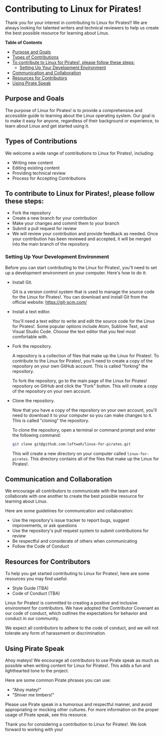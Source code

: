 # Contributing to Linux for Pirates!

Thank you for your interest in contributing to Linux for Pirates!! We are always looking for talented writers and technical reviewers to help us create the best possible resource for learning about Linux.

<!-- START doctoc generated TOC please keep comment here to allow auto update -->
<!-- DON'T EDIT THIS SECTION, INSTEAD RE-RUN doctoc TO UPDATE -->
**Table of Contents**

- [Purpose and Goals](#purpose-and-goals)
- [Types of Contributions](#types-of-contributions)
- [To contribute to Linux for Pirates!, please follow these steps:](#to-contribute-to-linux-for-pirates-please-follow-these-steps)
  - [Setting Up Your Development Environment](#setting-up-your-development-environment)
- [Communication and Collaboration](#communication-and-collaboration)
- [Resources for Contributors](#resources-for-contributors)
- [Using Pirate Speak](#using-pirate-speak)

<!-- END doctoc generated TOC please keep comment here to allow auto update -->

## Purpose and Goals

The purpose of Linux for Pirates! is to provide a comprehensive and accessible guide to learning about the Linux operating system. Our goal is to make it easy for anyone, regardless of their background or experience, to learn about Linux and get started using it.

## Types of Contributions

We welcome a wide range of contributions to Linux for Pirates!, including:

- Writing new content
- Editing existing content
- Providing technical review
- Process for Accepting Contributions

## To contribute to Linux for Pirates!, please follow these steps:

- Fork the repository
- Create a new branch for your contribution
- Make your changes and commit them to your branch
- Submit a pull request for review
- We will review your contribution and provide feedback as needed. Once your contribution has been reviewed and accepted, it will be merged into the main branch of the repository.

### Setting Up Your Development Environment

Before you can start contributing to the Linux for Pirates!, you'll need to set up a development environment on your computer. Here's how to do it:

- Install Git.

    Git is a version control system that is used to manage the source code for the Linux for Pirates!. You can download and install Git from the official website: <https://git-scm.com/>

- Install a text editor.

    You'll need a text editor to write and edit the source code for the Linux for Pirates!. Some popular options include Atom, Sublime Text, and Visual Studio Code. Choose the text editor that you feel most comfortable with.

- Fork the repository.

    A repository is a collection of files that make up the Linux for Pirates!. To contribute to the Linux for Pirates!, you'll need to create a copy of the repository on your own GitHub account. This is called "forking" the repository.

    To fork the repository, go to the main page of the Linux for Pirates! repository on GitHub and click the "Fork" button. This will create a copy of the repository on your own account.

- Clone the repository.

    Now that you have a copy of the repository on your own account, you'll need to download it to your computer so you can make changes to it. This is called "cloning" the repository.

    To clone the repository, open a terminal or command prompt and enter the following command:

    ```bash
    git clone git@github.com:loftwah/linux-for-pirates.git
    ```

    This will create a new directory on your computer called `linux-for-pirates`. This directory contains all of the files that make up the Linux for Pirates!.

## Communication and Collaboration

We encourage all contributors to communicate with the team and collaborate with one another to create the best possible resource for learning about Linux.

Here are some guidelines for communication and collaboration:

- Use the repository's issue tracker to report bugs, suggest improvements, or ask questions
- Use the repository's pull request system to submit contributions for review
- Be respectful and considerate of others when communicating
- Follow the Code of Conduct

## Resources for Contributors

To help you get started contributing to Linux for Pirates!, here are some resources you may find useful:

- Style Guide (TBA)
- Code of Conduct (TBA)

Linux for Pirates! is committed to creating a positive and inclusive environment for contributors. We have adopted the Contributor Covenant as our code of conduct, which outlines the expectations for behavior and conduct in our community.

We expect all contributors to adhere to the code of conduct, and we will not tolerate any form of harassment or discrimination.

## Using Pirate Speak

Ahoy mateys! We encourage all contributors to use Pirate speak as much as possible when writing content for Linux for Pirates!. This adds a fun and lighthearted tone to the project.

Here are some common Pirate phrases you can use:

- "Ahoy matey!"
- "Shiver me timbers!"

Please use Pirate speak in a humorous and respectful manner, and avoid appropriating or mocking other cultures. For more information on the proper usage of Pirate speak, see this resource.

Thank you for considering a contribution to Linux for Pirates!. We look forward to working with you!

